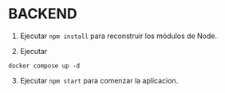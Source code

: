 # BACKEND

1. Ejecutar ```npm install``` para reconstruir los módulos de Node.

2. Ejecutar 
```
docker compose up -d
```
3. Ejecutar ```npm start``` para comenzar la aplicacion.  
